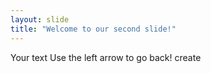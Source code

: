 ```yaml
---
layout: slide
title: "Welcome to our second slide!"
---
```

Your text
Use the left arrow to go back!
create
